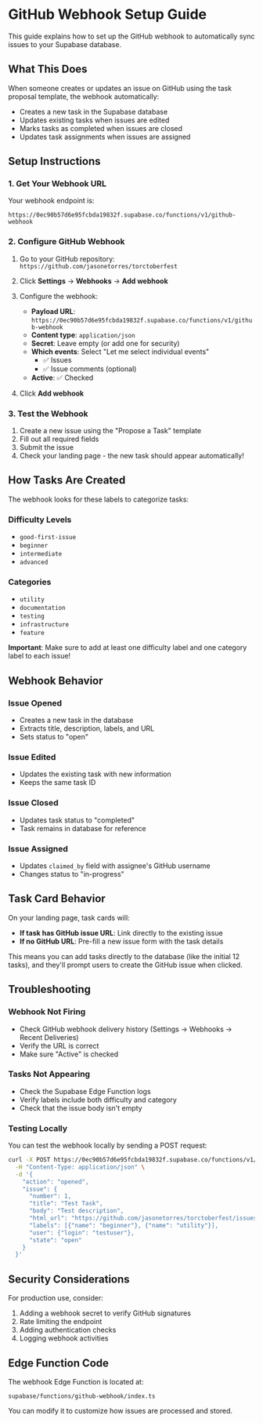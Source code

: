 # GitHub Webhook Setup Guide

This guide explains how to set up the GitHub webhook to automatically sync issues to your Supabase database.

## What This Does

When someone creates or updates an issue on GitHub using the task proposal template, the webhook automatically:
- Creates a new task in the Supabase database
- Updates existing tasks when issues are edited
- Marks tasks as completed when issues are closed
- Updates task assignments when issues are assigned

## Setup Instructions

### 1. Get Your Webhook URL

Your webhook endpoint is:
```
https://0ec90b57d6e95fcbda19832f.supabase.co/functions/v1/github-webhook
```

### 2. Configure GitHub Webhook

1. Go to your GitHub repository: `https://github.com/jasonetorres/torctoberfest`
2. Click **Settings** → **Webhooks** → **Add webhook**

3. Configure the webhook:
   - **Payload URL**: `https://0ec90b57d6e95fcbda19832f.supabase.co/functions/v1/github-webhook`
   - **Content type**: `application/json`
   - **Secret**: Leave empty (or add one for security)
   - **Which events**: Select "Let me select individual events"
     - ✅ Issues
     - ✅ Issue comments (optional)
   - **Active**: ✅ Checked

4. Click **Add webhook**

### 3. Test the Webhook

1. Create a new issue using the "Propose a Task" template
2. Fill out all required fields
3. Submit the issue
4. Check your landing page - the new task should appear automatically!

## How Tasks Are Created

The webhook looks for these labels to categorize tasks:

### Difficulty Levels
- `good-first-issue`
- `beginner`
- `intermediate`
- `advanced`

### Categories
- `utility`
- `documentation`
- `testing`
- `infrastructure`
- `feature`

**Important**: Make sure to add at least one difficulty label and one category label to each issue!

## Webhook Behavior

### Issue Opened
- Creates a new task in the database
- Extracts title, description, labels, and URL
- Sets status to "open"

### Issue Edited
- Updates the existing task with new information
- Keeps the same task ID

### Issue Closed
- Updates task status to "completed"
- Task remains in database for reference

### Issue Assigned
- Updates `claimed_by` field with assignee's GitHub username
- Changes status to "in-progress"

## Task Card Behavior

On your landing page, task cards will:
- **If task has GitHub issue URL**: Link directly to the existing issue
- **If no GitHub URL**: Pre-fill a new issue form with the task details

This means you can add tasks directly to the database (like the initial 12 tasks), and they'll prompt users to create the GitHub issue when clicked.

## Troubleshooting

### Webhook Not Firing
- Check GitHub webhook delivery history (Settings → Webhooks → Recent Deliveries)
- Verify the URL is correct
- Make sure "Active" is checked

### Tasks Not Appearing
- Check the Supabase Edge Function logs
- Verify labels include both difficulty and category
- Check that the issue body isn't empty

### Testing Locally
You can test the webhook locally by sending a POST request:
```bash
curl -X POST https://0ec90b57d6e95fcbda19832f.supabase.co/functions/v1/github-webhook \
  -H "Content-Type: application/json" \
  -d '{
    "action": "opened",
    "issue": {
      "number": 1,
      "title": "Test Task",
      "body": "Test description",
      "html_url": "https://github.com/jasonetorres/torctoberfest/issues/1",
      "labels": [{"name": "beginner"}, {"name": "utility"}],
      "user": {"login": "testuser"},
      "state": "open"
    }
  }'
```

## Security Considerations

For production use, consider:
1. Adding a webhook secret to verify GitHub signatures
2. Rate limiting the endpoint
3. Adding authentication checks
4. Logging webhook activities

## Edge Function Code

The webhook Edge Function is located at:
```
supabase/functions/github-webhook/index.ts
```

You can modify it to customize how issues are processed and stored.
